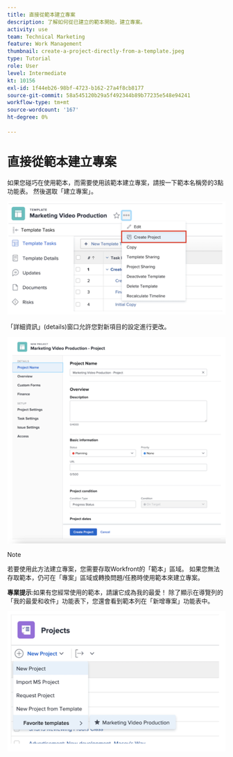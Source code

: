```yaml
---
title: 直接從範本建立專案
description: 了解如何從已建立的範本開始，建立專案。
activity: use
team: Technical Marketing
feature: Work Management
thumbnail: create-a-project-directly-from-a-template.jpeg
type: Tutorial
role: User
level: Intermediate
kt: 10156
exl-id: 1f44eb26-98bf-4723-b162-27a4f8cb8177
source-git-commit: 58a545120b29a5f492344b89b77235e548e94241
workflow-type: tm+mt
source-wordcount: '167'
ht-degree: 0%

---
```


# 直接從範本建立專案

如果您碰巧在使用範本，而需要使用該範本建立專案，請按一下範本名稱旁的3點功能表。 然後選取「建立專案」。

![在功能表中建立專案選項](assets/direct-template-01.png)

「詳細資訊」(details)窗口允許您對新項目的設定進行更改。

![專案建立頁面](assets/direct-template-02.png)

>[!NOTE]
>
>若要使用此方法建立專案，您需要存取Workfront的「範本」區域。 如果您無法存取範本，仍可在「專案」區域或轉換問題/任務時使用範本來建立專案。

**專業提示**:如果有您經常使用的範本，請讓它成為我的最愛！ 除了顯示在導覽列的「我的最愛和收件」功能表下，您還會看到範本列在「新增專案」功能表中。

![新專案最喜愛的範本](assets/direct-template-03.png)
